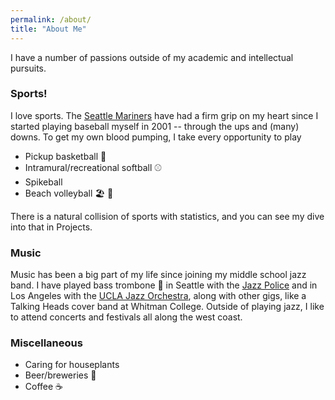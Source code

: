 ```yaml
---
permalink: /about/
title: "About Me"
---
```


I have a number of passions outside of my academic and intellectual pursuits. 

### Sports!
I love sports. The [Seattle Mariners](https://www.mlb.com/mariners) have had a firm grip on my heart since I started playing baseball myself in 2001 -- through the ups and (many) downs. To get my own blood pumping, I take every opportunity to play

- Pickup basketball 🏀
- Intramural/recreational softball ⚾
- Spikeball 
- Beach volleyball 🏖️ 🏐

There is a natural collision of sports with statistics, and you can see my dive into that in Projects.

### Music
Music has been a big part of my life since joining my middle school jazz band. I have played bass trombone 🎵 in Seattle with the [Jazz Police](https://originarts.com/artists/artist.php?Artist_ID=20) and in Los Angeles with the [UCLA Jazz Orchestra](https://schoolofmusic.ucla.edu/ensembles/jazz-orchestra/), along with other gigs, like a Talking Heads cover band at Whitman College. Outside of playing jazz, I like to attend concerts and festivals all along the west coast.

### Miscellaneous

- Caring for houseplants
- Beer/breweries 🍻
- Coffee ☕

